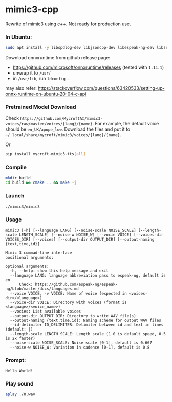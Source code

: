 # mimic3-cpp

Rewrite of mimic3 using c++. Not ready for production use.


### In Ubuntu:

```bash
sudo apt install -y libspdlog-dev libjsoncpp-dev libespeak-ng-dev libsndfile1-dev libutfcpp-dev
```

Download onnxruntime from github release page:

- https://github.com/microsoft/onnxruntime/releases (tested with `1.14.1`)
- unwrap it to `/usr/`
- in `/usr/lib`, run `ldconfig .`

may also refer: https://stackoverflow.com/questions/63420533/setting-up-onnx-runtime-on-ubuntu-20-04-c-api

### Pretrained Model Download

Check `https://github.com/MycroftAI/mimic3-voices/raw/master/voices/{lang}/{name}`. For example, the default voice should be `en_UK/apope_low`.
Download the files and put it to `~/.local/share/mycroft/mimic3/voices/{lang}/{name}`.

Or

```bash
pip install mycroft-mimic3-tts[all]
```

### Compile

```bash
mkdir build
cd build && cmake .. && make -j
```

### Launch

```bash
./mimic3/mimic3
```

### Usage

```
mimic3 [-h] [--language LANG] [--noise-scale NOISE_SCALE] [--length-scale LENGTH_SCALE] [--noise-w NOISE_W] [--vocie VOICE] [--voices-dir VOICES_DIR] [--voices] [--output-dir OUTPUT_DIR] [--output-naming {text,time,id}]

Mimic 3 commad-line interface
positional arguments:

optional arguments:
  -h, --help: show this help message and exit
  --language LANG: language abbreviation pass to espeak-ng, default is en
      Check: https://github.com/espeak-ng/espeak-ng/blob/master/docs/languages.md
  --voice VOICE, -v VOICE: Name of voice (expected in <voices-dir>/<language>)
  --voice-dir VOICE: Directory with voices (format is <language>/<voice_name>)
  --vocies: List available voices
  --output-dir OUTPUT_DIR: Directory to write WAV file(s)
  --output-naming {text,time,id}: Naming scheme for output WAV files
  --id-delimiter ID_DELIMITER: Delimiter between id and text in lines (default: |)
  --length-scale LENGTH_SCALE: Length scale (1.0 is default speed, 0.5 is 2x faster)
  --noise-scale NOISE_SCALE: Noise scale [0-1], default is 0.667
  --noise-w NOISE_W: Variation in cadence [0-1], default is 0.8
```

### Prompt:

```
Hello World!
```

### Play sound

```bash
aplay ./0.wav
```
